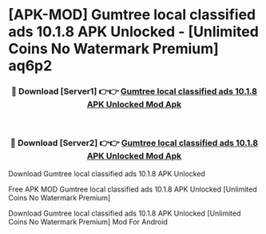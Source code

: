 # [APK-MOD] Gumtree  local classified ads 10.1.8 APK Unlocked - [Unlimited Coins No Watermark Premium] aq6p2



<div align="center">
<h3>🔴 Download [Server1] 👉👉 <a href="https://momento.my/?title=Gumtree__local_classified_ads_10.1.8_APK_Unlocked">Gumtree  local classified ads 10.1.8 APK Unlocked Mod Apk</a></h3><br>

<h3>🔴 Download [Server2] 👉👉 <a href="https://momento.my/?title=Gumtree__local_classified_ads_10.1.8_APK_Unlocked">Gumtree  local classified ads 10.1.8 APK Unlocked Mod Apk</a></h3>
</div>



Download Gumtree  local classified ads 10.1.8 APK Unlocked 

Free APK MOD Gumtree  local classified ads 10.1.8 APK Unlocked [Unlimited Coins No Watermark Premium]

Download Gumtree  local classified ads 10.1.8 APK Unlocked [Unlimited Coins No Watermark Premium] Mod For Android
